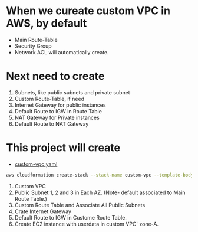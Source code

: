 # When we cureate custom VPC in AWS, by default
- Main Route-Table
- Security Group
- Network ACL will automatically create.

#  Next need to create 
1. Subnets, like public subnets and private subnet
2. Custom Route-Table, if need
3. Internet Gateway for public instances
4. Default Route to IGW in Route Table
5. NAT Gateway for Private instances
6. Default Route to NAT Gateway

# This project will create
 - [custom-vpc.yaml](./Templates/custom-vpc.yaml)
```bash
aws cloudformation create-stack --stack-name custom-vpc --template-body file://custom-vpc.yaml
```
1. Custom VPC
2. Public Subnet 1, 2 and 3 in Each AZ. (Note- default associated to Main Route Table.)
3. Custom Route Table and Associate All Public Subnets
4. Crate Internet Gateway
5. Default Route to IGW in Custome Route Table.
6. Create EC2 instance with userdata in custom VPC' zone-A.

